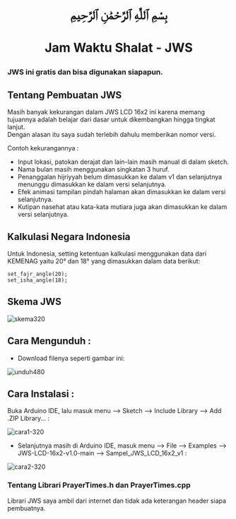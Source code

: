# <p align="center">بِسْمِ ٱللَّٰهِ ٱلرَّحْمَٰنِ ٱلرَّحِيمِ</p>

# <p align="center">Jam Waktu Shalat - JWS</p>  
    
### JWS ini gratis dan bisa digunakan siapapun.  

## Tentang Pembuatan JWS
Masih banyak kekurangan dalam JWS LCD 16x2 ini karena memang tujuannya adalah belajar dari dasar untuk dikembangkan hingga tingkat lanjut.  
Dengan alasan itu saya sudah terlebih dahulu memberikan nomor versi.  
  
Contoh kekurangannya :  
- Input lokasi, patokan derajat dan lain-lain masih manual di dalam sketch.  
- Nama bulan masih menggunakan singkatan 3 huruf.  
- Penanggalan hijriyyah belum dimasukkan ke dalam v1 dan selanjutnya menunggu dimasukkan ke dalam versi selanjutnya.  
- Efek animasi tampilan pindah halaman akan dimasukkan ke dalam versi selanjutnya.  
- Kutipan nasehat atau kata-kata mutiara juga akan dimasukkan ke dalam versi selanjutnya.  

## Kalkulasi Negara Indonesia
Untuk Indonesia, setting ketentuan kalkulasi menggunakan data dari KEMENAG yaitu 20° dan 18° yang dimasukkan dalam data berikut:  
```
set_fajr_angle(20);
set_isha_angle(18);
```
  
## Skema JWS
  
![skema320](https://github.com/chatGaPenTing/JWS-LCD-16x2-v1.0/assets/161785031/747120df-6544-48f8-b799-7773ca537775)
  
## Cara Mengunduh :    
     
- Download filenya seperti gambar ini:
    
![unduh480](https://github.com/chatGaPenTing/JWS-LCD-16x2-v1.0/assets/161785031/2854ff19-05fb-4756-a5ff-1f04ad1ed275)
    
## Cara Instalasi :    
  
Buka Arduino IDE, lalu masuk menu --> Sketch --> Include Library --> Add .ZIP Library... :

![cara1-320](https://github.com/chatGaPenTing/JWS-LCD-16x2-v1.0/assets/161785031/3f306350-7a76-402a-9080-fe2640f5d3cb)
    
- Selanjutnya masih di Arduino IDE, masuk menu --> File --> Examples --> JWS-LCD-16x2-v1.0-main --> Sampel_JWS_LCD_16x2_v1 :
    
![cara2-320](https://github.com/chatGaPenTing/JWS-LCD-16x2-v1.0/assets/161785031/b24a04dc-d3d3-4131-a117-a6186e70bc96)
  
### Tentang Librari PrayerTimes.h dan PrayerTimes.cpp
  
Librari JWS saya ambil dari internet dan tidak ada keterangan header siapa pembuatnya.
